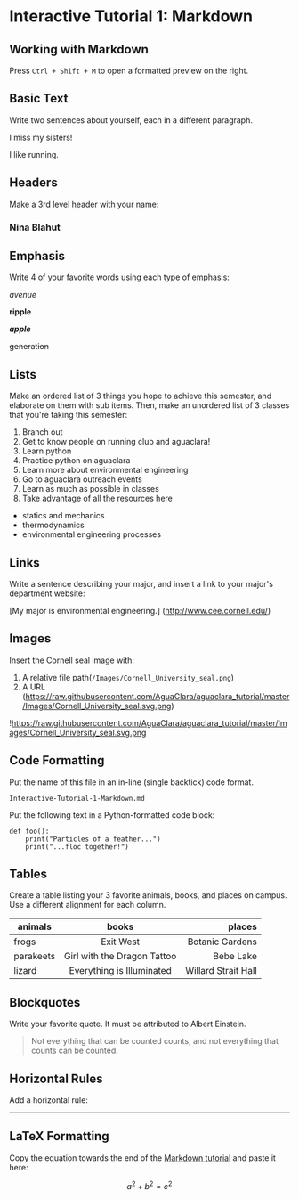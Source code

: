 # Interactive Tutorial 1: Markdown

## Working with Markdown

Press `Ctrl + Shift + M` to open a formatted preview on the right.

## Basic Text

Write two sentences about yourself, each in a different paragraph.

I miss my sisters!  

I like running.



## Headers

Make a 3rd level header with your name:

### Nina Blahut

## Emphasis

Write 4 of your favorite words using each type of emphasis:

*avenue*

**ripple**

***apple***

~~generation~~

## Lists

Make an ordered list of 3 things you hope to achieve this semester, and elaborate on them with sub items. Then, make an unordered list of 3 classes that you're taking this semester:

1. Branch out
  1. Get to know people on running club and aguaclara!
2. Learn python
  1. Practice python on aguaclara
3. Learn more about environmental engineering
  1. Go to aguaclara outreach events
  2. Learn as much as possible in classes
  3. Take advantage of all the resources here

- statics and mechanics
- thermodynamics
- environmental engineering processes

## Links

Write a sentence describing your major, and insert a link to your major's department website:

[My major is environmental engineering.]
(http://www.cee.cornell.edu/)

## Images

Insert the Cornell seal image with:
  1. A relative file path(`/Images/Cornell_University_seal.png`)
  2. A URL (https://raw.githubusercontent.com/AguaClara/aguaclara_tutorial/master/Images/Cornell_University_seal.svg.png)

!https://raw.githubusercontent.com/AguaClara/aguaclara_tutorial/master/Images/Cornell_University_seal.svg.png

## Code Formatting

Put the name of this file in an in-line (single backtick) code format.

`Interactive-Tutorial-1-Markdown.md`

Put the following text in a Python-formatted code block:

```
def foo():
    print("Particles of a feather...")
    print("...floc together!")
```

## Tables

Create a table listing your 3 favorite animals, books, and places on campus. Use a different alignment for each column.

| animals | books | places |
| --- | :---: | ---: |
| frogs | Exit West | Botanic Gardens |
| parakeets | Girl with the Dragon Tattoo | Bebe Lake |
| lizard | Everything is Illuminated | Willard Strait Hall |


## Blockquotes

Write your favorite quote. It must be attributed to Albert Einstein.

> Not everything that can be counted counts, and not everything that counts can be counted.

## Horizontal Rules

Add a horizontal rule:

---

## LaTeX Formatting

Copy the equation towards the end of the [Markdown tutorial](https://github.com/AguaClara/aguaclara_tutorial/wiki/Markdown#latex-formatting) and paste it here:

$$ a^2 + b^2 = c^2 $$

